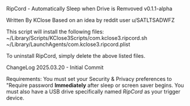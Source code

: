RipCord - Automatically Sleep when Drive is Remvoved
	v0.1.1-alpha

Written By KClose
	Based on an idea by reddit user u/SATLTSADWFZ

This script will install the following files:
	~/Library/Scripts/KClose3Scripts/com.kclose3.ripcord.sh
	~/Library/LaunchAgents/com.kclose3.ripcord.plist

To uninstall RipCord, simply delete the above listed files.

ChangeLog
	2025.03.20	-	Initial Commit

Requirements:
	You must set your Security & Privacy preferences to "Require password **Immediately** after sleep or screen saver begins.
 	You must also have a USB drive specifically named *RipCord* as your trigger device. 
